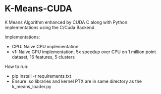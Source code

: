 # K-Means-CUDA
K Means Algorithm enhanced by CUDA C along with Python implementations using the C/Cuda Backend.

Implementations:
- CPU: Naive CPU implementation
- v1: Naive GPU implementation, 5x speedup over CPU on 1 million point dataset, 16 features, 5 clusters

How to run:
- pip install -r requirements.txt
- Ensure .so libraries and kernel PTX are in same directory as the k_means_loader.py

